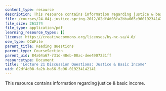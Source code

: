 ```yaml
---
content_type: resource
description: This resource contains information regarding justice & basic income.
file: /courses/24-04j-justice-spring-2012/02df4d08fa2bba665e96019234142141_MIT24_04JS12_disc21.pdf
file_size: 261374
file_type: application/pdf
learning_resource_types: []
license: https://creativecommons.org/licenses/by-nc-sa/4.0/
ocw_type: OCWFile
parent_title: Reading Questions
parent_type: CourseSection
parent_uid: 84a64a67-731d-48eb-00ac-dee4907231ff
resourcetype: Document
title: 'Lecture 21 Discussion Questions: Justice & Basic Income'
uid: 02df4d08-fa2b-ba66-5e96-019234142141
---
```

This resource contains information regarding justice & basic income.